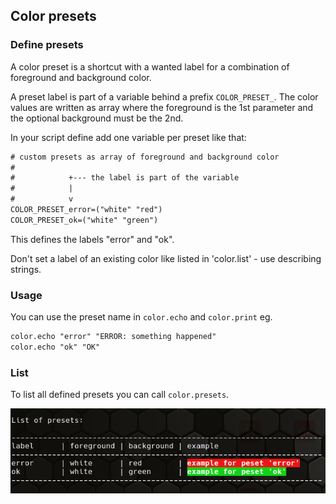 ## Color presets

### Define presets

A color preset is a shortcut with a wanted label for a combination of foreground and background color.

A preset label is part of a variable behind a prefix `COLOR_PRESET_`.
The color values are written as array where the foreground is the 1st parameter and the optional background must be the 2nd.

In your script define add one variable per preset like that:

```txt
# custom presets as array of foreground and background color
#
#            +--- the label is part of the variable
#            |
#            v
COLOR_PRESET_error=("white" "red")
COLOR_PRESET_ok=("white" "green")
```

This defines the labels "error" and "ok".

Don't set a label of an existing color like listed in 'color.list' - use describing strings.

### Usage

You can use the preset name in `color.echo` and `color.print` eg.

```txt
color.echo "error" "ERROR: something happened"
color.echo "ok" "OK"
```

### List

To list all defined presets you can call `color.presets`.

![List of custom presets](images/presets_list.png)